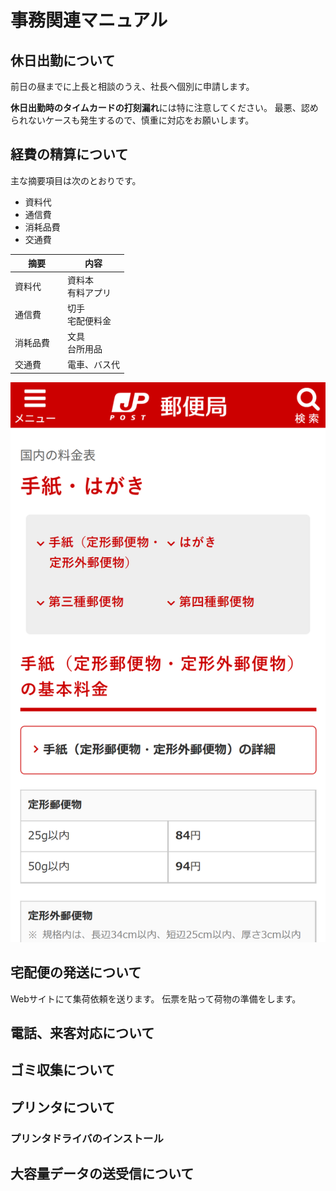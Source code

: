 # 事務関連マニュアル
## 休日出勤について
前日の昼までに上長と相談のうえ、社長へ個別に申請します。

**休日出勤時のタイムカードの打刻漏れ**には特に注意してください。
最悪、認められないケースも発生するので、慎重に対応をお願いします。

## 経費の精算について
主な摘要項目は次のとおりです。
- 資料代
- 通信費
- 消耗品費
- 交通費

|摘要　|内容
|--|--
|資料代　|資料本<br>有料アプリ
|通信費　|切手<br>宅配便料金
|消耗品費　|文具<br>台所用品
|交通費　|電車、バス代

![切手代](img/one_price.png)

## 宅配便の発送について
Webサイトにて集荷依頼を送ります。
伝票を貼って荷物の準備をします。
## 電話、来客対応について
## ゴミ収集について
## プリンタについて
### プリンタドライバのインストール
## 大容量データの送受信について